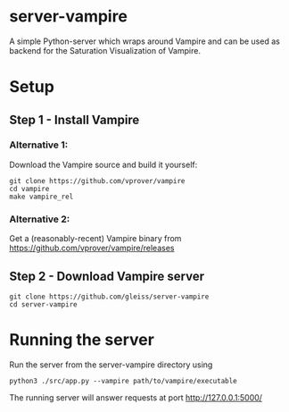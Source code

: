# server-vampire
A simple Python-server which wraps around Vampire and can be used as backend for the Saturation Visualization of Vampire.

# Setup
## Step 1 - Install Vampire
### Alternative 1: 
Download the Vampire source and build it yourself:
```
git clone https://github.com/vprover/vampire
cd vampire
make vampire_rel
```

### Alternative 2: 
Get a (reasonably-recent) Vampire binary from https://github.com/vprover/vampire/releases


## Step 2 - Download Vampire server
```
git clone https://github.com/gleiss/server-vampire
cd server-vampire
```

# Running the server
Run the server from the server-vampire directory using
```
python3 ./src/app.py --vampire path/to/vampire/executable
```

The running server will answer requests at port http://127.0.0.1:5000/

